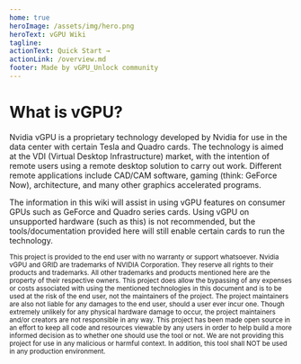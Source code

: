 ```yaml
---
home: true
heroImage: /assets/img/hero.png
heroText: vGPU Wiki
tagline:
actionText: Quick Start →
actionLink: /overview.md
footer: Made by vGPU_Unlock community
---
```


# What is vGPU?

Nvidia vGPU is a proprietary technology developed by Nvidia for use in the data center with certain Tesla and Quadro cards. The technology is aimed at the VDI (Virtual Desktop Infrastructure) market, with the intention of remote users using a remote desktop solution to carry out work. Different remote applications include CAD/CAM software, gaming (think: GeForce Now), architecture, and many other graphics accelerated programs.

The information in this wiki will assist in using vGPU features on consumer GPUs such as GeForce and Quadro series cards. Using vGPU on unsupported hardware (such as this) is not recommended, but the tools/documentation provided here will still enable certain cards to run the technology.

<small>This project is provided to the end user with no warranty or support whatsoever. Nvidia vGPU and GRID are trademarks of NVIDIA Corporation. They reserve all rights to their products and trademarks. All other trademarks and products mentioned here are the property of their respective owners. This project does allow the bypassing of any expenses or costs associated with using the mentioned technologies in this document and is to be used at the risk of the end user, not the maintainers of the project. The project maintainers are also not liable for any damages to the end user, should a user ever incur one. Though extremely unlikely for any physical hardware damage to occur, the project maintainers and/or creators are not responsible in any way. This project has been made open source in an effort to keep all code and resources viewable by any users in order to help build a more informed decision as to whether one should use the tool or not. We are not providing this project for use in any malicious or harmful context. In addition, this tool shall NOT be used in any production environment.</small>
